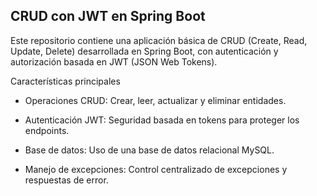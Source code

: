 ## CRUD con JWT en Spring Boot

Este repositorio contiene una aplicación básica de CRUD (Create, Read, Update, Delete) desarrollada en Spring Boot, con autenticación y autorización basada en JWT (JSON Web Tokens). 

Características principales
- Operaciones CRUD: Crear, leer, actualizar y eliminar entidades.

- Autenticación JWT: Seguridad basada en tokens para proteger los endpoints.

- Base de datos: Uso de una base de datos relacional MySQL.

- Manejo de excepciones: Control centralizado de excepciones y respuestas de error.

